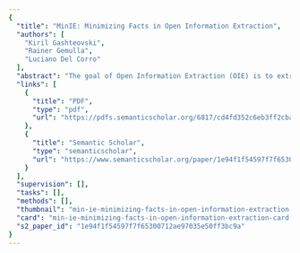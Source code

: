 ```yaml
---
{
  "title": "MinIE: Minimizing Facts in Open Information Extraction",
  "authors": [
    "Kiril Gashteovski",
    "Rainer Gemulla",
    "Luciano Del Corro"
  ],
  "abstract": "The goal of Open Information Extraction (OIE) is to extract surface relations and their arguments from naturallanguage text in an unsupervised, domainindependent manner. In this paper, we propose MinIE, an OIE system that aims to provide useful, compact extractions with high precision and recall. MinIE approaches these goals by (1) representing information about polarity, modality, attribution, and quantities with semantic annotations instead of in the actual extraction, and (2) identifying and removing parts that are considered overly specific. We conducted an experimental study with several real-world datasets and found that MinIE achieves competitive or higher precision and recall than most prior systems, while at the same time producing shorter, semantically enriched extractions.",
  "links": [
    {
      "title": "PDF",
      "type": "pdf",
      "url": "https://pdfs.semanticscholar.org/6817/cd4fd352c6eb3ff2cbac7cccda1a5a25fafe.pdf"
    },
    {
      "title": "Semantic Scholar",
      "type": "semanticscholar",
      "url": "https://www.semanticscholar.org/paper/1e94f1f54597f7f65300712ae97035e50ff3bc9a"
    }
  ],
  "supervision": [],
  "tasks": [],
  "methods": [],
  "thumbnail": "min-ie-minimizing-facts-in-open-information-extraction-thumb.jpg",
  "card": "min-ie-minimizing-facts-in-open-information-extraction-card.jpg",
  "s2_paper_id": "1e94f1f54597f7f65300712ae97035e50ff3bc9a"
}
---
```


